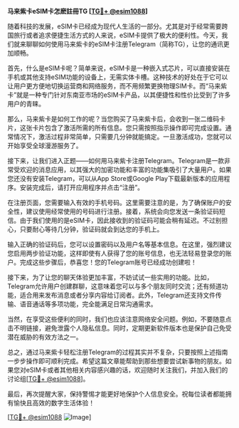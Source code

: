 **马来紫卡eSIM卡怎麽註冊TG [[TG💪+ @esim1088](https://t.me/s/esim1088)]**

随着科技的发展，eSIM卡已经成为现代人生活的一部分。尤其是对于经常需要跨国旅行或者追求便捷生活方式的人来说，eSIM卡提供了极大的便利性。今天，我们就来聊聊如何使用马来紫卡的eSIM卡注册Telegram（简称TG），让您的通讯更加顺畅。

首先，什么是eSIM卡呢？简单来说，eSIM卡是一种嵌入式芯片，可以直接安装在手机或其他支持eSIM功能的设备上，无需实体卡槽。这种技术的好处在于它可以让用户更方便地切换运营商和网络服务，而不用频繁更换物理SIM卡。而“马来紫卡”就是一种专门针对东南亚市场的eSIM卡产品，以其便捷性和性价比受到了许多用户的青睐。

那么，马来紫卡是如何工作的呢？当您购买了马来紫卡后，会收到一张二维码卡片，这张卡片包含了激活所需的所有信息。您只需按照指示操作即可完成设置。通常情况下，激活过程非常简单，只需要几分钟就能搞定。一旦激活成功，您就可以开始享受全球漫游服务了。

接下来，让我们进入正题——如何用马来紫卡注册Telegram。Telegram是一款非常受欢迎的消息应用，以其强大的加密功能和丰富的功能集吸引了大量用户。如果您还没有安装Telegram，可以从App Store或Google Play下载最新版本的应用程序。安装完成后，请打开应用程序并点击“注册”。

在注册页面，您需要输入有效的手机号码。这里需要注意的是，为了确保账户的安全性，建议使用经常使用的号码进行注册。接着，系统会向您发送一条验证码短信。由于我们使用的是eSIM卡，因此接收到的验证码可能会稍有延迟。不过别担心，只要耐心等待几分钟，验证码就会到达您的手机上。

输入正确的验证码后，您可以设置密码以及用户名等基本信息。在这里，强烈建议您启用两步验证功能，这样即使有人获得了您的账号信息，也无法轻易登录您的账户。完成这些步骤后，恭喜您！您的Telegram账号已经成功创建啦！

接下来，为了让您的聊天体验更加丰富，不妨试试一些实用的功能。比如，Telegram允许用户创建群聊，这意味着您可以与多个朋友同时交流；还有频道功能，适合用来发布消息或者分享内容给订阅者。此外，Telegram还支持文件传输、语音通话等多项功能，完全能满足日常沟通需求。

当然，在享受这些便利的同时，我们也应该注意网络安全问题。例如，不要随意点击不明链接，避免泄露个人隐私信息。同时，定期更新软件版本也是保护自己免受潜在威胁的有效方法之一。

总之，通过马来紫卡轻松注册Telegram的过程其实并不复杂，只要按照上述指南一步步操作即可顺利完成。希望这篇文章能帮助到那些想要尝试新事物的朋友。如果您对eSIM卡或者其他相关内容感兴趣的话，欢迎随时关注我们，并加入我们的讨论组[[TG💪+ @esim1088](https://t.me/s/esim1088)]。

最后，再次提醒大家，保持警惕才能更好地保护个人信息安全。祝每位读者都能拥有愉快且高效的数字生活体验！

[[TG💪+ @esim1088](https://t.me/s/esim1088) ![Image](https://i.postimg.cc/4NQfJmqS/Snipaste-2025-05-13-00-14-12.png)]
